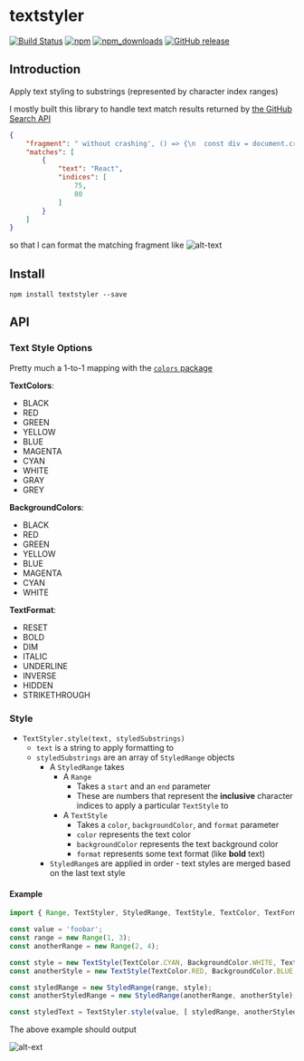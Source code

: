 # textstyler
[![Build Status](https://travis-ci.org/jaebradley/textstyler.svg?branch=master)](https://travis-ci.org/jaebradley/textstyler)
[![npm](https://img.shields.io/npm/v/textstyler.svg)](https://www.npmjs.com/package/textstyler)
[![npm_downloads](https://img.shields.io/npm/dt/textstyler.svg)](https://www.npmjs.com/package/textstyler)
[![GitHub release](https://img.shields.io/github/release/jaebradley/textstyler.svg)](https://github.com/jaebradley/textstyler/releases)

## Introduction
Apply text styling to substrings (represented by character index ranges)

I mostly built this library to handle text match results returned by [the GitHub Search API](https://developer.github.com/v3/search/)
```json
{
    "fragment": " without crashing', () => {\n  const div = document.createElement('div');\n  ReactDOM.render(<App />, div);\n});\n",
    "matches": [
        {
            "text": "React",
            "indices": [
                75,
                80
            ]
        }
    ]
}
```
so that I can format the matching fragment like
![alt-text](https://imgur.com/BASukro.png)

## Install
`npm install textstyler --save`

## API

### Text Style Options

Pretty much a 1-to-1 mapping with the [`colors` package](https://github.com/Marak/colors.js)

__TextColors__:
* BLACK
* RED
* GREEN
* YELLOW
* BLUE
* MAGENTA
* CYAN
* WHITE
* GRAY
* GREY

__BackgroundColors__:
* BLACK
* RED
* GREEN
* YELLOW
* BLUE
* MAGENTA
* CYAN
* WHITE

__TextFormat__:
* RESET
* BOLD
* DIM
* ITALIC
* UNDERLINE
* INVERSE
* HIDDEN
* STRIKETHROUGH

### Style

* `TextStyler.style(text, styledSubstrings)`
  * `text` is a string to apply formatting to
  * `styledSubstrings` are an array of `StyledRange` objects
    * A `StyledRange` takes
      * A `Range`
        * Takes a `start` and an `end` parameter
        * These are numbers that represent the __inclusive__ character indices to apply a particular `TextStyle` to
      * A `TextStyle`
        * Takes a `color`, `backgroundColor`, and `format` parameter
        * `color` represents the text color
        * `backgroundColor` represents the text background color
        * `format` represents some text format (like __bold__ text)
    * `StyledRange`s are applied in order - text styles are merged based on the last text style

#### Example
```javascript
import { Range, TextStyler, StyledRange, TextStyle, TextColor, TextFormat, BackgroundColor } from 'textstyler';

const value = 'foobar';
const range = new Range(1, 3);
const anotherRange = new Range(2, 4);

const style = new TextStyle(TextColor.CYAN, BackgroundColor.WHITE, TextFormat.ITALIC);
const anotherStyle = new TextStyle(TextColor.RED, BackgroundColor.BLUE, TextFormat.BOLD);

const styledRange = new StyledRange(range, style);
const anotherStyledRange = new StyledRange(anotherRange, anotherStyle);

const styledText = TextStyler.style(value, [ styledRange, anotherStyledRange ]);
```
The above example should output

![alt-ext](https://imgur.com/Bmf5vQq.png)
